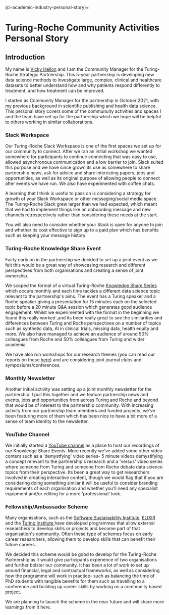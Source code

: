 (cl-academic-industry-personal-story)=
# Turing-Roche Community Activities Personal Story

## Introduction
My name is [Vicky Hellon](https://www.turing.ac.uk/people/vicky-hellon) and I am the Community Manager for the Turing-Roche Strategic Partnership. This 5-year partnership is developing new data science methods to investigate large, complex, clinical and healthcare datasets to better understand how and why patients respond differently to treatment, and how treatment can be improved.

I started as Community Manager for the partnership in October 2021, with my previous background in scientific publishing and health data science. This personal story covers some of the communuity activities and spaces I and the team have set up for the partnership which we hope will be helpful to others working in similar collaborations.

### Slack Workspace
Our Turing-Roche Slack Workspace is one of the first spaces we set up for our community to connect. After we ran an initial workshop we wanted somewhere for participants to continue connecting that was easy to use, allowed asynchronous communication and a low barrier to join. Slack suited this purpose and we have since grown its use as somewhere to share partnership news, ask for advice and share interesting papers, jobs and opportunities, as well as its original purpose of allowing people to connect after events we have run. We also have experimented with coffee chats.

A learning that I think is useful to pass on is considering a strategy for growth of your Slack Workspace or other messaging/social media space. The Turing-Roche Slack grew larger than we had expected, which meant that we had to implement things like an onboarding message and new channels retrospectively rather than considering these needs at the start.

You will also need to consider whether your Slack is open for anyone to join and whether its cost effective to sign up to a paid plan which has benefits such as keeping your message history.

### Turing-Roche Knowledge Share Event
Fairly early on in the partnership we decided to set up a joint event as we felt this would be a great way of showcasing research and different perspectives from both organisations and creating a sense of joint ownership.

We scoped the format of a virtual Turing-Roche [Knowledge Share Series](https://www.turing.ac.uk/events/turing-roche-knowledge-share-series) which occurs monthly and each time tackles a different data science topic relevant to the partnership's aims. The event has a Turing speaker and a Roche speaker giving a presentation for 15 minutes each on the selected topic before a 20 minute Q&A session which generates good audience engagement. Whilst we experimented with the format in the beginning we found this really worked ,and its been really great to see the similarities and differences between Turing and Roche perspectives on a number of topics such as synthetic data, AI in clinical trials, missing data, health equity and more. We also have managed to achieve an audience of around 50% colleagues from Roche and 50% colleagues from Turing and wider academia.

We have also run workshops for our research themes (you can read our reports on these [here](https://www.turing.ac.uk/research/research-projects/alan-turing-institute-roche-strategic-partnership#downloads)) and are considering joint journal clubs and symposiums/conferences.

### Monthly Newsletter
Another initial activity was setting up a joint monthly newsletter for the partnership. I pull this together and we feature partnership news and events, jobs and opportunities from across Turing and Roche and beyond that would be of interest to the partnership community. With increasing activity from our partnership team members and funded projects, we've been featuring more of them which has been nice to have a bit more of a sense of team identity to the newsletter.

### YouTube Channel
We initially started a [YouTube channel](https://www.youtube.com/channel/UCtDFLOFg1QBVfPUl5Ei9-Mg) as a place to host our recordings of our Knowledge Share Events. More recently we've added some other video content such as a 'demystfying' video series- 5 minute videos demystifying a concept relevant to the partnership's research and a 'versus' video series where someone from Turing and someone from Roche debate data science topics from their perspective. Its been a great way to get researchers involved in creating interactive content, though we would flag that if you are considering doing something similar it will be useful to consider branding requirements of each organisation and whether you'll need any specialist equipment and/or editing for a more 'professional' look.

### Fellowship/Ambassador Scheme
Many organisations, such as the [Software Sustainability Institute](https://www.software.ac.uk/programmes-and-events/fellowship-programme), [ELIXIR](https://fairplus-project.eu/) and the [Turing Institute ](https://www.turing.ac.uk/work-turing/studentships/enrichment) have developed programmes that allow external researchers to develop skills or projects and become part of that organisation's community. Often these type of schemes focus on early career researchers, allowing them to develop skills that can benefit their future careers.

We decided this scheme would be good to develop for the Turing-Roche Partnership as it would give participants experience of two organisations and further bolster our community. It has been a lot of work to set up around financial, legal and contractual frameworks, as well as considering how the programme will work in practice- such as balancing the time of PhD students with tangible benefits for them such as travelling to a conference and building up career skills by working on a community based project.

We are planning to launch the scheme in the near future and will share more learnings from it here. 
